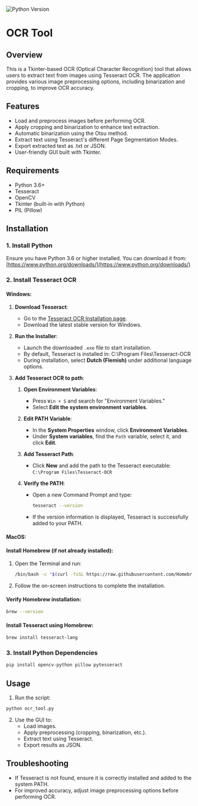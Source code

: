 ![Python Version](https://img.shields.io/badge/Python-3.6%2B-brightgreen)
# OCR Tool

## Overview
This is a Tkinter-based OCR (Optical Character Recognition) tool that allows users to extract text from images using Tesseract OCR. The application provides various image preprocessing options, including binarization and cropping, to improve OCR accuracy.

## Features
- Load and preprocess images before performing OCR.
- Apply cropping and binarization to enhance text extraction.
- Automatic binarization using the Otsu method.
- Extract text using Tesseract's different Page Segmentation Modes.
- Export extracted text as .txt or JSON.
- User-friendly GUI built with Tkinter.

## Requirements
- Python 3.6+
- Tesseract
- OpenCV
- Tkinter (built-in with Python)
- PIL (Pillow)

## Installation
### 1. Install Python
Ensure you have Python 3.6 or higher installed. You can download it from:
[https://www.python.org/downloads/](https://www.python.org/downloads/)

### 2. Install Tesseract OCR
#### Windows:
1. **Download Tesseract**:
   - Go to the [Tesseract OCR Installation page](https://github.com/UB-Mannheim/tesseract/wiki).
   - Download the latest stable version for Windows.
   
2. **Run the Installer**:
   - Launch the downloaded `.exe` file to start installation.
   - By default, Tesseract is installed in: C:\Program Files\Tesseract-OCR
   - During installation, select **Dutch (Flemish)** under additional language options.

3. **Add Tesseract OCR to path**:
   1. **Open Environment Variables**:  
      - Press `Win + S` and search for "Environment Variables."  
      - Select **Edit the system environment variables**.  

   2. **Edit PATH Variable**:  
      - In the **System Properties** window, click **Environment Variables**.  
      - Under **System variables**, find the `Path` variable, select it, and click **Edit**.  

   3. **Add Tesseract Path**:  
      - Click **New** and add the path to the Tesseract executable:  
      `C:\Program Files\Tesseract-OCR`  

   4. **Verify the PATH**:  
      - Open a new Command Prompt and type:  
         ```bash
         tesseract --version
         ```  
      - If the version information is displayed, Tesseract is successfully added to your PATH.

#### MacOS:

#### Install Homebrew (if not already installed):
1. Open the Terminal and run:
   ```bash
   /bin/bash -c "$(curl -fsSL https://raw.githubusercontent.com/Homebrew/install/HEAD/install.sh)"
   ```

2. Follow the on-screen instructions to complete the installation.

#### Verify Homebrew installation:
```bash
brew --version
```

#### Install Tesseract using Homebrew:
```bash
brew install tesseract-lang
```
### 3. Install Python Dependencies
```sh
pip install opencv-python pillow pytesseract
```

## Usage
1. Run the script:
```sh
python ocr_tool.py
```
2. Use the GUI to:
   - Load images.
   - Apply preprocessing (cropping, binarization, etc.).
   - Extract text using Tesseract.
   - Export results as JSON.

## Troubleshooting
- If Tesseract is not found, ensure it is correctly installed and added to the system PATH.
- For improved accuracy, adjust image preprocessing options before performing OCR.

